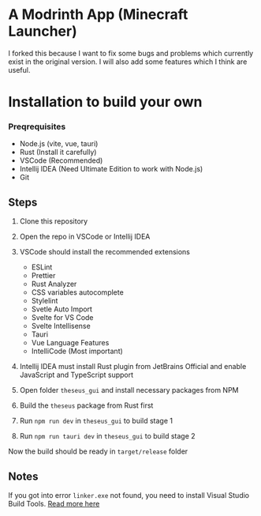 # A Modrinth App (Minecraft Launcher)
I forked this because I want to fix some bugs and problems which currently exist in the original version. I will also add some features which I think are useful.

# Installation to build your own
### Preqrequisites
- Node.js (vite, vue, tauri)
- Rust (Install it carefully)
- VSCode (Recommended)
- Intellij IDEA (Need Ultimate Edition to work with Node.js)
- Git

## Steps
1. Clone this repository
2. Open the repo  in VSCode or Intellij IDEA


3. VSCode should install the recommended extensions
    - ESLint
    - Prettier
    - Rust Analyzer
    - CSS variables autocomplete
    - Stylelint
    - Svetle Auto Import
    - Svelte for VS Code
    - Svelte Intellisense
    - Tauri
    - Vue Language Features
    - IntelliCode (Most important)
3. Intellij IDEA must install Rust plugin from JetBrains Official and enable JavaScript and TypeScript support
4. Open folder `theseus_gui` and install necessary packages from NPM
5. Build the `theseus` package from Rust first
5. Run `npm run dev` in `theseus_gui` to build stage 1
6. Run `npm run tauri dev` in `theseus_gui` to build stage 2

Now the build should be ready in `target/release` folder

## Notes
If you got into error `linker.exe` not found, you need to install Visual Studio Build Tools. [Read more here](https://code.visualstudio.com/docs/languages/rust#_common-questions)